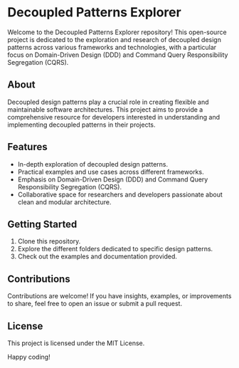 # Decoupled Patterns Explorer

Welcome to the Decoupled Patterns Explorer repository! This open-source project is dedicated to the exploration and research of decoupled design patterns across various frameworks and technologies, with a particular focus on Domain-Driven Design (DDD) and Command Query Responsibility Segregation (CQRS).

## About

Decoupled design patterns play a crucial role in creating flexible and maintainable software architectures. This project aims to provide a comprehensive resource for developers interested in understanding and implementing decoupled patterns in their projects.

## Features

- In-depth exploration of decoupled design patterns.
- Practical examples and use cases across different frameworks.
- Emphasis on Domain-Driven Design (DDD) and Command Query Responsibility Segregation (CQRS).
- Collaborative space for researchers and developers passionate about clean and modular architecture.

## Getting Started

1. Clone this repository.
2. Explore the different folders dedicated to specific design patterns.
3. Check out the examples and documentation provided.

## Contributions

Contributions are welcome! If you have insights, examples, or improvements to share, feel free to open an issue or submit a pull request.

## License

This project is licensed under the MIT License.

Happy coding!
